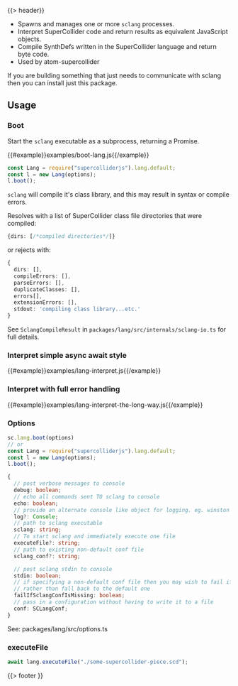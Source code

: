 {{> header}}

- Spawns and manages one or more `sclang` processes.
- Interpret SuperCollider code and return results as equivalent JavaScript objects.
- Compile SynthDefs written in the SuperCollider language and return byte code.
- Used by atom-supercollider

If you are building something that just needs to communicate with sclang then you can install just this package.

## Usage

### Boot

Start the `sclang` executable as a subprocess, returning a Promise.

{{#example}}examples/boot-lang.js{{/example}}

```js
const Lang = require("supercolliderjs").lang.default;
const l = new Lang(options);
l.boot();
```

`sclang` will compile it's class library, and this may result in syntax or compile errors.

Resolves with a list of SuperCollider class file directories that were compiled:

```typescript
{dirs: [/*compiled directories*/]}
```

or rejects with:

```typescript
{
  dirs: [],
  compileErrors: [],
  parseErrors: [],
  duplicateClasses: [],
  errors[],
  extensionErrors: [],
  stdout: 'compiling class library...etc.'
}
```

See `SclangCompileResult` in `packages/lang/src/internals/sclang-io.ts` for full details.

### Interpret simple async await style

{{#example}}examples/lang-interpret.js{{/example}}

### Interpret with full error handling

{{#example}}examples/lang-interpret-the-long-way.js{{/example}}


### Options

```typescript
sc.lang.boot(options)
// or
const Lang = require("supercolliderjs").lang.default;
const l = new Lang(options);
l.boot();
```

```typescript
{
  // post verbose messages to console
  debug: boolean;
  // echo all commands sent TO sclang to console
  echo: boolean;
  // provide an alternate console like object for logging. eg. winston
  log?: Console;
  // path to sclang executable
  sclang: string;
  // To start sclang and immediately execute one file
  executeFile?: string;
  // path to existing non-default conf file
  sclang_conf?: string;

  // post sclang stdin to console
  stdin: boolean;
  // if specifying a non-default conf file then you may wish to fail if you got the path wrong
  // rather than fall back to the default one
  failIfSclangConfIsMissing: boolean;
  // pass in a configuration without having to write it to a file
  conf: SCLangConf;
}
```

See: packages/lang/src/options.ts


### executeFile

```js
await lang.executeFile("./some-supercollider-piece.scd");
```

{{> footer }}